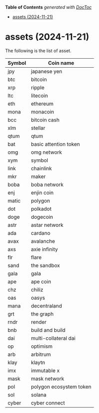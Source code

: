 <!-- START doctoc generated TOC please keep comment here to allow auto update -->
<!-- DON'T EDIT THIS SECTION, INSTEAD RE-RUN doctoc TO UPDATE -->
**Table of Contents**  *generated with [DocToc](https://github.com/thlorenz/doctoc)*

- [assets (2024-11-21)](#assets-2024-11-21)

<!-- END doctoc generated TOC please keep comment here to allow auto update -->

# assets (2024-11-21)

The following is the list of asset.

Symbol | Coin name
------------ | ------------
jpy | japanese yen
btc | bitcoin
xrp | ripple
ltc | litecoin
eth | ethereum
mona | monacoin
bcc | bitcoin cash
xlm | stellar
qtum | qtum
bat | basic attention token
omg | omg network
xym | symbol
link | chainlink
mkr | maker
boba | boba network
enj | enjin coin
matic | polygon
dot | polkadot
doge | dogecoin
astr | astar network
ada | cardano
avax | avalanche
axs | axie infinity
flr | flare
sand | the sandbox
gala | gala
ape | ape coin
chz | chiliz
oas | oasys
mana | decentraland
grt | the graph
rndr | render
bnb | build and build
dai | multi-collateral dai
op | optimism
arb | arbitrum
klay | klaytn
imx | immutable x
mask | mask network
pol | polygon ecosystem token
sol | solana
cyber | cyber connect
